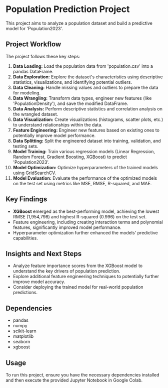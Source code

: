 
# Population Prediction Project

This project aims to analyze a population dataset and build a predictive model for 'Population2023'. 

## Project Workflow

The project follows these key steps:

1. **Data Loading:** Load the population data from 'population.csv' into a pandas DataFrame.
2. **Data Exploration:** Explore the dataset's characteristics using descriptive statistics, visualizations, and identifying potential outliers.
3. **Data Cleaning:** Handle missing values and outliers to prepare the data for modeling.
4. **Data Wrangling:** Transform data types, engineer new features (like 'PopulationDensity'), and save the modified DataFrame.
5. **Data Analysis:** Perform descriptive statistics and correlation analysis on the wrangled dataset.
6. **Data Visualization:** Create visualizations (histograms, scatter plots, etc.) to understand relationships within the data.
7. **Feature Engineering:** Engineer new features based on existing ones to potentially improve model performance.
8. **Data Splitting:** Split the engineered dataset into training, validation, and testing sets.
9. **Model Training:** Train various regression models (Linear Regression, Random Forest, Gradient Boosting, XGBoost) to predict 'Population2023'.
10. **Model Optimization:** Optimize hyperparameters of the trained models using GridSearchCV.
11. **Model Evaluation:** Evaluate the performance of the optimized models on the test set using metrics like MSE, RMSE, R-squared, and MAE.


## Key Findings

* **XGBoost** emerged as the best-performing model, achieving the lowest RMSE (1,954,798) and highest R-squared (0.996) on the test set.
* Feature engineering, including creating interaction terms and polynomial features, significantly improved model performance.
* Hyperparameter optimization further enhanced the models' predictive capabilities.


## Insights and Next Steps

* Analyze feature importance scores from the XGBoost model to understand the key drivers of population prediction.
* Explore additional feature engineering techniques to potentially further improve model accuracy.
* Consider deploying the trained model for real-world population predictions.


## Dependencies

* pandas
* numpy
* scikit-learn
* matplotlib
* seaborn
* xgboost



## Usage

To run this project, ensure you have the necessary dependencies installed and then execute the provided Jupyter Notebook in Google Colab.
